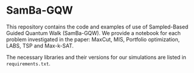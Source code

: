 # SamBa-GQW

This repository contains the code and examples of use of Sampled-Based Guided Quantum Walk (SamBa-GQW). We provide a notebook for each problem investigated in the paper: MaxCut, MIS, Portfolio optimization, LABS, TSP and Max-k-SAT.

The necessary libraries and their versions for our simulations are listed in `requirements.txt`.
